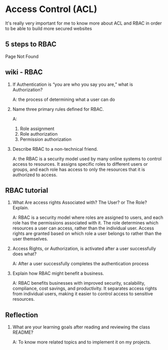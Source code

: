 # Access Control (ACL)

It's really very important for me to know more about ACL and RBAC in order to be able to build more secured websites

## 5 steps to RBAC
Page Not Found

## wiki - RBAC

1. If Authentication is “you are who you say you are,” what is Authorization?
    
    A: the process of determining what a user can do
    
2. Name three primary rules defined for RBAC.

    A: 
    1. Role assignment
    2. Role authorization
    3. Permission authorization

3. Describe RBAC to a non-technical friend.

    A: the RBAC is a security model used by many online systems to control access to resources. It assigns specific roles to different users or groups, and each role has access to only the resources that it is authorized to access.

## RBAC tutorial

1. What Are access rights Associated with? The User? or The Role? Explain.
    
    A: RBAC is a security model where roles are assigned to users, and each role has the permissions associated with it. The role determines which resources a user can access, rather than the individual user. Access rights are granted based on which role a user belongs to rather than the user themselves.



2. Access Rights, or Authorization, is activated after a user successfully does what?

    A: After a user successfully completes the authentication process

3. Explain how RBAC might benefit a business.

    A: RBAC benefits businesses with improved security, scalability, compliance, cost savings, and productivity. It separates access rights from individual users, making it easier to control access to sensitive resources.
    
## Reflection
1. What are your learning goals after reading and reviewing the class README?

    A: To know more related topics and to implement it on my projects.
